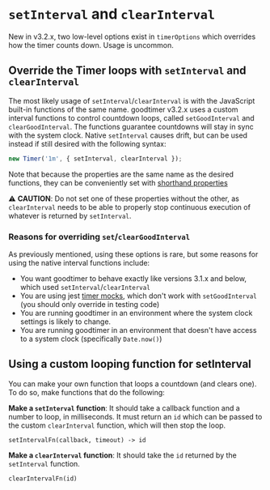 # `setInterval` and `clearInterval`

New in v3.2.x, two low-level options exist in `timerOptions` which overrides how the timer counts down. Usage is uncommon.

## Override the Timer loops with `setInterval` and `clearInterval`

The most likely usage of `setInterval`/`clearInterval` is with the JavaScript built-in functions of the same name. goodtimer 
v3.2.x uses a custom interval functions to control countdown loops, called `setGoodInterval` and `clearGoodInterval`. 
The functions guarantee countdowns will stay in sync with the system clock. Native `setInterval` causes drift, but can 
be used instead if still desired with the following syntax:

```javascript
new Timer('1m', { setInterval, clearInterval });
```

Note that because the properties are the same name as the desired functions, they can be conveniently set with [shorthand properties](https://developer.mozilla.org/en-US/docs/Web/JavaScript/Reference/Operators/Object_initializer#new_notations_in_ecmascript_2015)

⚠️ **CAUTION**: Do not set one of these properties without the other, as `clearInterval` needs to be able to properly
stop continuous execution of whatever is returned by `setInterval`.

### Reasons for overriding `set`/`clearGoodInterval`

As previously mentioned, using these options is rare, but some reasons for using the native interval functions include:

* You want goodtimer to behave exactly like versions 3.1.x and below, which used `setInterval`/`clearInterval`
* You are using jest [timer mocks](https://jestjs.io/docs/timer-mocks), which don't work with `setGoodInterval`
  (you should only override in testing code)
* You are running goodtimer in an environment where the system clock settings is likely to change.
* You are running goodtimer in an environment that doesn't have access to a system clock (specifically `Date.now()`)

## Using a custom looping function for setInterval

You can make your own function that loops a countdown (and clears one). To do so, make functions that do the following:

**Make a `setInterval` function**: It should take a callback function and a number to loop, in milliseconds. It must
return an `id` which can be passed to the custom `clearInterval` function, which will then stop the loop.

```
setIntervalFn(callback, timeout) -> id
```

**Make a `clearInterval` function**: It should take the `id` returned by the `setInterval` function.

```
clearIntervalFn(id)
```
